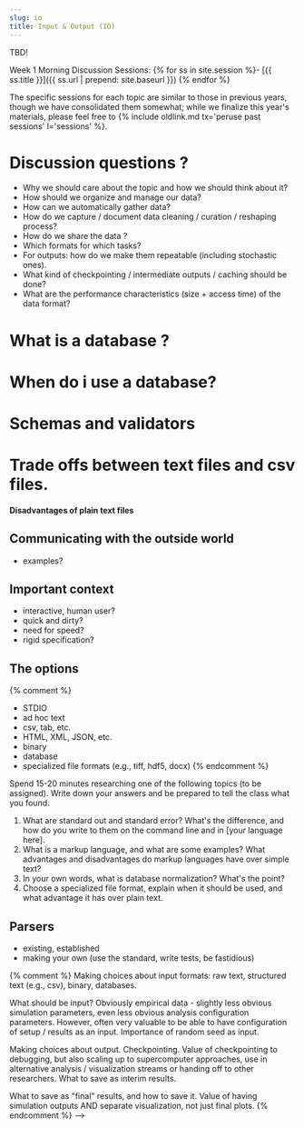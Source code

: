 ```yaml
---
slug: io
title: Input & Output (IO)
---
```


TBD!

Week 1 Morning Discussion Sessions:
{% for ss in site.session %}- [{{ ss.title }}]({{ ss.url | prepend: site.baseurl }})
{% endfor %}

The specific sessions for each topic are similar to those in previous years, though we have consolidated them somewhat; while we finalize this year's materials, please feel free to {% include oldlink.md tx='peruse past sessions' l='sessions' %}.
# Discussion questions ?
* Why we should care about the topic and how we should think about it?
* How should we organize and manage our data? 
* How can we automatically gather data? 
* How do we capture / document data cleaning / curation / reshaping process?  
* How do we share the data ?
* Which formats for which tasks? 
* For outputs: how do we make them repeatable (including stochastic ones).  
* What kind of checkpointing / intermediate outputs / caching should be done? 
* What are the performance characteristics (size + access time) of the data format?

# What is a database ?
<!--
* A database consists of a number of interrelated tables. 
* Each table has a number of records which are used to represent real world objects.
* Each record has a number of fields which are data items used to specify a characteristic of the record. Examples of fields
  (Name, address and gender) with structures to specify the types of data per each field e.g (integer, Characters,)  
* A database management system is a Relational Database Management System (RDBMS) if different tables are related to each other by  
  common fields, so that information from several tables can be combined.
-->
# When do i use a database?
<!--
* When we want to store and retrieve information. Databases guarantee persistent, reliable access to the data and provide the  
    ability to co-relate data that gets produced in different areas to understand relationships, generate reports to predict trends  
    for the future.  (https://dzone.com/articles/what-are-databases-used-for)    
* Databases are critical to delivering the immediate, personalized, data-driven applications and real-time analytics.  
-->
# Schemas and validators
# Trade offs between text files and csv files.

#### Disadvantages of plain text files
<!--
* Lack of standards:  
- No standard way to specify data format. No standard way to express “special characters”.  
* Inefficiency:  
- Can lead to massive redundancy (repetition of values). Speed of access and space efficiency for large data sets.  Difficult to store “non-rectangular” data sets.  
* Lack of data integrity:
- lack of data integrity measures
 
```
![Caption for the picture.]()

```
Consider a data set collected on two families from the above figure 1.1 .What would this look like as a flat file?  
One possible comma-delimited format is shown below:  
```
John,33,male,Julia,32,female,Jack,6,male
John,33,male,Julia,32,female,Jill,4,female
John,33,male,Julia,32,female,John jnr,2,male
David,45,male,Debbie,42,female,Donald,16,male
David,45,male,Debbie,42,female,Dianne,12,female

```
* Firstly, it is not efficient; the parent information is repeated over and over again.

# Disadvantages of plain CSV files

Just the storage of this number of files presents a challenge:
1.	Storing these files in one directory would cause confusion making it difficult to find files and would make it   
    difficult to remove or modify files.
2.	The next problem is how to name these files. Choosing file names is a form of documentation; the name of the file   should clearly describe the contents of the file, or at least distinguish the contents of the file from the contents of other files in the same directory.
4.  Another thing to consider is how the files will be ordered in directory listings; will it be easy to browse a list of the files in a directory and find the file we want?

# Balance between plain text and human readable string data
* All data can be parsed by a suitably equipped and programmed computer or machine; reasons for choosing binary formats over text formats  
  usually center on issues of storage space, as a binary representation usually takes up fewer bytes of storage, and efficiency of access (input and output) without parsing or conversion.




<!--

<!--Material from previous presentations-->


## Communicating with the outside world
 - examples?

## Important context
 - interactive, human user?
 - quick and dirty?
 - need for speed?
 - rigid specification?

## The options
 {% comment %}
 - STDIO
 - ad hoc text
 - csv, tab, etc.
 - HTML, XML, JSON, etc.
 - binary
 - database
 - specialized file formats (e.g., tiff, hdf5, docx)
{% endcomment %}

 Spend 15-20 minutes researching one of the following topics (to be assigned).
 Write down your answers and be prepared to tell the class what you found.
 1. What are standard out and standard error?  What's the difference, and how 
 do you write to them on the command line and in [your language here].
 2. What is a markup language, and what are some examples?  What advantages
 and disadvantages do markup languages have over simple text?
 3. In your own words, what is database normalization?  What's the point?
 4. Choose a specialized file format, explain when it should be used,
 and what advantage it has over plain text.  

## Parsers
 - existing, established
 - making your own (use the standard, write tests, be fastidious)

{% comment %}
Making choices about input formats: raw text, structured text (e.g., csv),
binary, databases.

What should be input?  Obviously empirical data - slightly less obvious
simulation parameters, even less obvious analysis configuration parameters.
However, often very valuable to be able to have configuration of setup / results
as an input.  Importance of random seed as input.

Making choices about output.  Checkpointing.  Value of checkpointing to debugging,
but also scaling up to supercomputer approaches, use in alternative analysis /
visualization streams or handing off to other researchers.  What to save as
interim results.

What to save as "final" results, and how to save it.  Value of having simulation
outputs AND separate visualization, not just final plots.
{% endcomment %}
-->
<!--"Nothing to add @perceval" -->